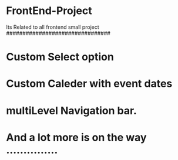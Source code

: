 # FrontEnd-Project
Its Related to all frontend small project ################################
# Custom Select option 
# Custom Caleder with event dates 
# multiLevel Navigation bar.
# And a lot more is on the way ...............
